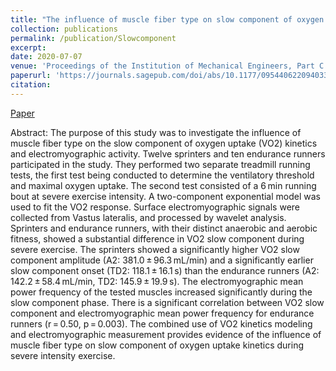 ```yaml
---
title: "The influence of muscle fiber type on slow component of oxygen uptake kinetics"
collection: publications
permalink: /publication/Slowcomponent
excerpt: 
date: 2020-07-07
venue: 'Proceedings of the Institution of Mechanical Engineers, Part C: Journal of Mechanical Engineering Science'
paperurl: 'https://journals.sagepub.com/doi/abs/10.1177/0954406220940335'
citation: 
---
```


[Paper](https://journals.sagepub.com/doi/abs/10.1177/0954406220940335)

Abstract:
The purpose of this study was to investigate the influence of muscle fiber type on the slow component of oxygen uptake (VO2) kinetics and electromyographic activity. Twelve sprinters and ten endurance runners participated in the study. They performed two separate treadmill running tests, the first test being conducted to determine the ventilatory threshold and maximal oxygen uptake. The second test consisted of a 6 min running bout at severe exercise intensity. A two-component exponential model was used to fit the VO2 response. Surface electromyographic signals were collected from Vastus lateralis, and processed by wavelet analysis. Sprinters and endurance runners, with their distinct anaerobic and aerobic fitness, showed a substantial difference in VO2 slow component during severe exercise. The sprinters showed a significantly higher VO2 slow component amplitude (A2: 381.0 ± 96.3 mL/min) and a significantly earlier slow component onset (TD2: 118.1 ± 16.1 s) than the endurance runners (A2: 142.2 ± 58.4 mL/min, TD2: 145.9 ± 19.9 s). The electromyographic mean power frequency of the tested muscles increased significantly during the slow component phase. There is a significant correlation between VO2 slow component and electromyographic mean power frequency for endurance runners (r = 0.50, p = 0.003). The combined use of VO2 kinetics modeling and electromyographic measurement provides evidence of the influence of muscle fiber type on slow component of oxygen uptake kinetics during severe intensity exercise.

